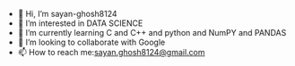 - 👋 Hi, I’m sayan-ghosh8124
- 👀 I’m interested in DATA SCIENCE
- 🌱 I’m currently learning
      C and C++ and python
       and NumPY and PANDAS
- 💞️ I’m looking to collaborate with Google
- 📫 How to reach me:sayan.ghosh8124@gmail.com
<!---
sayan-ghosh8124/sayan-ghosh8124 is a ✨ special ✨ repository because its `README.md` (this file) appears on your GitHub profile.
You can click the Preview link to take a look at your changes.
--->
